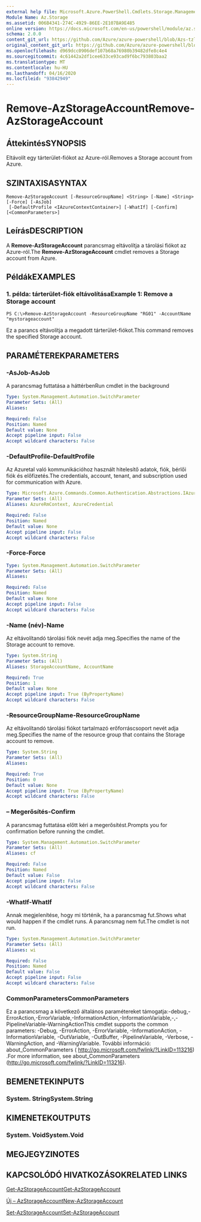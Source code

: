 ```yaml
---
external help file: Microsoft.Azure.PowerShell.Cmdlets.Storage.Management.dll-Help.xml
Module Name: Az.Storage
ms.assetid: 006B4341-274C-4929-86EE-2E107BA9E485
online version: https://docs.microsoft.com/en-us/powershell/module/az.storage/remove-azstorageaccount
schema: 2.0.0
content_git_url: https://github.com/Azure/azure-powershell/blob/Azs-tzl/src/Storage/Storage.Management/help/Remove-AzStorageAccount.md
original_content_git_url: https://github.com/Azure/azure-powershell/blob/Azs-tzl/src/Storage/Storage.Management/help/Remove-AzStorageAccount.md
ms.openlocfilehash: d969dcc0906def107b68a76980b39482dfe8c4e4
ms.sourcegitcommit: 4c61442a2df1cee633ce93cad9f6bc793803baa2
ms.translationtype: MT
ms.contentlocale: hu-HU
ms.lasthandoff: 04/16/2020
ms.locfileid: "93842949"
---
```

# <span data-ttu-id="d1f2c-101">Remove-AzStorageAccount</span><span class="sxs-lookup"><span data-stu-id="d1f2c-101">Remove-AzStorageAccount</span></span>

## <span data-ttu-id="d1f2c-102">Áttekintés</span><span class="sxs-lookup"><span data-stu-id="d1f2c-102">SYNOPSIS</span></span>
<span data-ttu-id="d1f2c-103">Eltávolít egy tárterület-fiókot az Azure-ról.</span><span class="sxs-lookup"><span data-stu-id="d1f2c-103">Removes a Storage account from Azure.</span></span>

## <span data-ttu-id="d1f2c-104">SZINTAXISA</span><span class="sxs-lookup"><span data-stu-id="d1f2c-104">SYNTAX</span></span>

```
Remove-AzStorageAccount [-ResourceGroupName] <String> [-Name] <String> [-Force] [-AsJob]
 [-DefaultProfile <IAzureContextContainer>] [-WhatIf] [-Confirm] [<CommonParameters>]
```

## <span data-ttu-id="d1f2c-105">Leírás</span><span class="sxs-lookup"><span data-stu-id="d1f2c-105">DESCRIPTION</span></span>
<span data-ttu-id="d1f2c-106">A **Remove-AzStorageAccount** parancsmag eltávolítja a tárolási fiókot az Azure-ról.</span><span class="sxs-lookup"><span data-stu-id="d1f2c-106">The **Remove-AzStorageAccount** cmdlet removes a Storage account from Azure.</span></span>

## <span data-ttu-id="d1f2c-107">Példák</span><span class="sxs-lookup"><span data-stu-id="d1f2c-107">EXAMPLES</span></span>

### <span data-ttu-id="d1f2c-108">1. példa: tárterület-fiók eltávolítása</span><span class="sxs-lookup"><span data-stu-id="d1f2c-108">Example 1: Remove a Storage account</span></span>
```
PS C:\>Remove-AzStorageAccount -ResourceGroupName "RG01" -AccountName "mystorageaccount"
```

<span data-ttu-id="d1f2c-109">Ez a parancs eltávolítja a megadott tárterület-fiókot.</span><span class="sxs-lookup"><span data-stu-id="d1f2c-109">This command removes the specified Storage account.</span></span>

## <span data-ttu-id="d1f2c-110">PARAMÉTEREK</span><span class="sxs-lookup"><span data-stu-id="d1f2c-110">PARAMETERS</span></span>

### <span data-ttu-id="d1f2c-111">-AsJob</span><span class="sxs-lookup"><span data-stu-id="d1f2c-111">-AsJob</span></span>
<span data-ttu-id="d1f2c-112">A parancsmag futtatása a háttérben</span><span class="sxs-lookup"><span data-stu-id="d1f2c-112">Run cmdlet in the background</span></span>

```yaml
Type: System.Management.Automation.SwitchParameter
Parameter Sets: (All)
Aliases:

Required: False
Position: Named
Default value: None
Accept pipeline input: False
Accept wildcard characters: False
```

### <span data-ttu-id="d1f2c-113">-DefaultProfile</span><span class="sxs-lookup"><span data-stu-id="d1f2c-113">-DefaultProfile</span></span>
<span data-ttu-id="d1f2c-114">Az Azuretal való kommunikációhoz használt hitelesítő adatok, fiók, bérlői fiók és előfizetés.</span><span class="sxs-lookup"><span data-stu-id="d1f2c-114">The credentials, account, tenant, and subscription used for communication with Azure.</span></span>

```yaml
Type: Microsoft.Azure.Commands.Common.Authentication.Abstractions.IAzureContextContainer
Parameter Sets: (All)
Aliases: AzureRmContext, AzureCredential

Required: False
Position: Named
Default value: None
Accept pipeline input: False
Accept wildcard characters: False
```

### <span data-ttu-id="d1f2c-115">-Force</span><span class="sxs-lookup"><span data-stu-id="d1f2c-115">-Force</span></span>
```yaml
Type: System.Management.Automation.SwitchParameter
Parameter Sets: (All)
Aliases:

Required: False
Position: Named
Default value: None
Accept pipeline input: False
Accept wildcard characters: False
```

### <span data-ttu-id="d1f2c-116">-Name (név)</span><span class="sxs-lookup"><span data-stu-id="d1f2c-116">-Name</span></span>
<span data-ttu-id="d1f2c-117">Az eltávolítandó tárolási fiók nevét adja meg.</span><span class="sxs-lookup"><span data-stu-id="d1f2c-117">Specifies the name of the Storage account to remove.</span></span>

```yaml
Type: System.String
Parameter Sets: (All)
Aliases: StorageAccountName, AccountName

Required: True
Position: 1
Default value: None
Accept pipeline input: True (ByPropertyName)
Accept wildcard characters: False
```

### <span data-ttu-id="d1f2c-118">-ResourceGroupName</span><span class="sxs-lookup"><span data-stu-id="d1f2c-118">-ResourceGroupName</span></span>
<span data-ttu-id="d1f2c-119">Az eltávolítandó tárolási fiókot tartalmazó erőforráscsoport nevét adja meg.</span><span class="sxs-lookup"><span data-stu-id="d1f2c-119">Specifies the name of the resource group that contains the Storage account to remove.</span></span>

```yaml
Type: System.String
Parameter Sets: (All)
Aliases:

Required: True
Position: 0
Default value: None
Accept pipeline input: True (ByPropertyName)
Accept wildcard characters: False
```

### <span data-ttu-id="d1f2c-120">– Megerősítés</span><span class="sxs-lookup"><span data-stu-id="d1f2c-120">-Confirm</span></span>
<span data-ttu-id="d1f2c-121">A parancsmag futtatása előtt kéri a megerősítést.</span><span class="sxs-lookup"><span data-stu-id="d1f2c-121">Prompts you for confirmation before running the cmdlet.</span></span>

```yaml
Type: System.Management.Automation.SwitchParameter
Parameter Sets: (All)
Aliases: cf

Required: False
Position: Named
Default value: False
Accept pipeline input: False
Accept wildcard characters: False
```

### <span data-ttu-id="d1f2c-122">-WhatIf</span><span class="sxs-lookup"><span data-stu-id="d1f2c-122">-WhatIf</span></span>
<span data-ttu-id="d1f2c-123">Annak megjelenítése, hogy mi történik, ha a parancsmag fut.</span><span class="sxs-lookup"><span data-stu-id="d1f2c-123">Shows what would happen if the cmdlet runs.</span></span>
<span data-ttu-id="d1f2c-124">A parancsmag nem fut.</span><span class="sxs-lookup"><span data-stu-id="d1f2c-124">The cmdlet is not run.</span></span>

```yaml
Type: System.Management.Automation.SwitchParameter
Parameter Sets: (All)
Aliases: wi

Required: False
Position: Named
Default value: False
Accept pipeline input: False
Accept wildcard characters: False
```

### <span data-ttu-id="d1f2c-125">CommonParameters</span><span class="sxs-lookup"><span data-stu-id="d1f2c-125">CommonParameters</span></span>
<span data-ttu-id="d1f2c-126">Ez a parancsmag a következő általános paramétereket támogatja:-debug,-ErrorAction,-ErrorVariable,-InformationAction,-InformationVariable,-,-PipelineVariable-WarningAction</span><span class="sxs-lookup"><span data-stu-id="d1f2c-126">This cmdlet supports the common parameters: -Debug, -ErrorAction, -ErrorVariable, -InformationAction, -InformationVariable, -OutVariable, -OutBuffer, -PipelineVariable, -Verbose, -WarningAction, and -WarningVariable.</span></span> <span data-ttu-id="d1f2c-127">További információ: about_CommonParameters ( http://go.microsoft.com/fwlink/?LinkID=113216) .</span><span class="sxs-lookup"><span data-stu-id="d1f2c-127">For more information, see about_CommonParameters (http://go.microsoft.com/fwlink/?LinkID=113216).</span></span>

## <span data-ttu-id="d1f2c-128">BEMENETEK</span><span class="sxs-lookup"><span data-stu-id="d1f2c-128">INPUTS</span></span>

### <span data-ttu-id="d1f2c-129">System. String</span><span class="sxs-lookup"><span data-stu-id="d1f2c-129">System.String</span></span>

## <span data-ttu-id="d1f2c-130">KIMENETEK</span><span class="sxs-lookup"><span data-stu-id="d1f2c-130">OUTPUTS</span></span>

### <span data-ttu-id="d1f2c-131">System. Void</span><span class="sxs-lookup"><span data-stu-id="d1f2c-131">System.Void</span></span>

## <span data-ttu-id="d1f2c-132">MEGJEGYZI</span><span class="sxs-lookup"><span data-stu-id="d1f2c-132">NOTES</span></span>

## <span data-ttu-id="d1f2c-133">KAPCSOLÓDÓ HIVATKOZÁSOK</span><span class="sxs-lookup"><span data-stu-id="d1f2c-133">RELATED LINKS</span></span>

[<span data-ttu-id="d1f2c-134">Get-AzStorageAccount</span><span class="sxs-lookup"><span data-stu-id="d1f2c-134">Get-AzStorageAccount</span></span>](./Get-AzStorageAccount.md)

[<span data-ttu-id="d1f2c-135">Új – AzStorageAccount</span><span class="sxs-lookup"><span data-stu-id="d1f2c-135">New-AzStorageAccount</span></span>](./New-AzStorageAccount.md)

[<span data-ttu-id="d1f2c-136">Set-AzStorageAccount</span><span class="sxs-lookup"><span data-stu-id="d1f2c-136">Set-AzStorageAccount</span></span>](./Set-AzStorageAccount.md)


